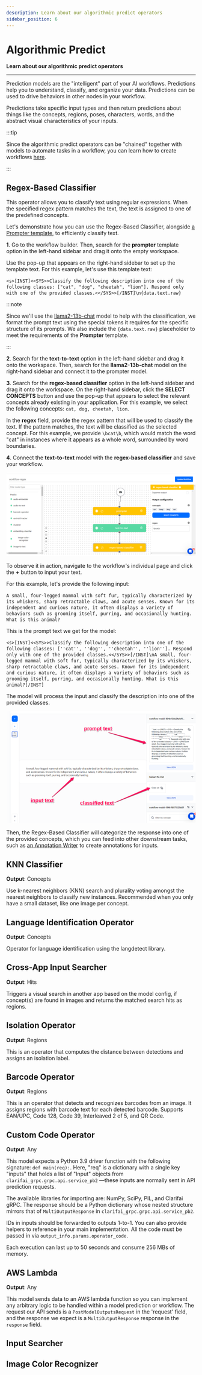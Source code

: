 ```yaml
---
description: Learn about our algorithmic predict operators
sidebar_position: 6
---
```


# Algorithmic Predict

**Learn about our algorithmic predict operators**
<hr />

Prediction models are the "intelligent" part of your AI workflows. Predictions help you to understand, classify, and organize your data. Predictions can be used to drive behaviors in other nodes in your workflow.

Predictions take specific input types and then return predictions about things like the concepts, regions, poses, characters, words, and the abstract visual characteristics of your inputs.

:::tip

Since the algorithmic predict operators can be "chained" together with models to automate tasks in a workflow, you can learn how to create workflows [here](https://docs.clarifai.com/portal-guide/workflows/input-nodes#create-your-workflow). 

:::

## Regex-Based Classifier 

This operator allows you to classify text using regular expressions. When the specified regex pattern matches the text, the text is assigned to one of the predefined concepts. 

Let's demonstrate how you can use the Regex-Based Classifier, alongside [a Prompter template](https://docs.clarifai.com/portal-guide/model/agent-system-operators/transform#prompter), to efficiently classify text. 

**1**. Go to the workflow builder. Then, search for the **prompter** template option in the left-hand sidebar and drag it onto the empty workspace.

 Use the pop-up that appears on the right-hand sidebar to set up the template text. For this example, let's use this template text: 

```text
<s>[INST]<<SYS>>Classify the following description into one of the following classes: ["cat", "dog", "cheetah", "lion"]. Respond only with one of the provided classes.<</SYS>>[/INST]\n{data.text.raw} 
```
     
:::note

Since we'll use the [llama2-13b-chat](https://clarifai.com/meta/Llama-2/models/llama2-13b-chat) model to help with the classification, we format the prompt text using the special tokens it requires for the specific structure of its prompts. We also include the `{data.text.raw}` placeholder to meet the requirements of the **Prompter** template.

:::

**2**. Search for the **text-to-text** option in the left-hand sidebar and drag it onto the workspace. Then, search for the **llama2-13b-chat** model on the right-hand sidebar and connect it to the prompter model. 

**3**. Search for the **regex-based classifier** option in the left-hand sidebar and drag it onto the workspace. On the right-hand sidebar, click the **SELECT CONCEPTS** button and use the pop-up that appears to select the relevant concepts already existing in your application. For this example, we select the following concepts: `cat, dog, cheetah, lion`.

In the **regex** field, provide the regex pattern that will be used to classify the text. If the pattern matches, the text will be classified as the selected concept. For this example, we provide `\bcat\b`, which would match the word "cat" in instances where it appears as a whole word, surrounded by word boundaries.

**4**. Connect the **text-to-text** model with the **regex-based classifier** and save your workflow. 

![](/img/others/regex_1.png)

To observe it in action, navigate to the workflow's individual page and click the **+** button to input your text. 

For this example, let's provide the following input: 

```text
A small, four-legged mammal with soft fur, typically characterized by its whiskers, sharp retractable claws, and acute senses. Known for its independent and curious nature, it often displays a variety of behaviors such as grooming itself, purring, and occasionally hunting. What is this animal?
```

This is the prompt text we get for the model:

```text
<s>[INST]<<SYS>>Classify the following description into one of the following classes: [''cat'', ''dog'', ''cheetah'', ''lion'']. Respond only with one of the provided classes.<</SYS>>[/INST]\nA small, four-legged mammal with soft fur, typically characterized by its whiskers, sharp retractable claws, and acute senses. Known for its independent and curious nature, it often displays a variety of behaviors such as grooming itself, purring, and occasionally hunting. What is this animal?[/INST]
```

The model will process the input and classify the description into one of the provided classes. 

![](/img/others/regex_2.png)

Then, the Regex-Based Classifier will categorize the response into one of the provided concepts, which you can feed into other downstream tasks, such as [an Annotation Writer](http://localhost:3000/portal-guide/model/agent-system-operators/push#annotation-writer) to create annotations for inputs.

## KNN Classifier

**Output**: Concepts

Use k-nearest neighbors (KNN) search and plurality voting amongst the nearest neighbors to classify new instances. Recommended when you only have a small dataset, like one image per concept. 

## Language Identification Operator

**Output**: Concepts

Operator for language identification using the langdetect library.

## Cross-App Input Searcher

**Output**: Hits

Triggers a visual search in another app based on the model config, if concept(s) are found in images and returns the matched search hits as regions.



## Isolation Operator

**Output**: Regions

This is an operator that computes the distance between detections and assigns an isolation label.

## Barcode Operator

**Output**: Regions

This is an operator that detects and recognizes barcodes from an image. It assigns regions with barcode text for each detected barcode. Supports EAN/UPC, Code 128, Code 39, Interleaved 2 of 5, and QR Code.

## Custom Code Operator 

**Output**: Any

This model expects a Python 3.9 driver function with the following signature: `def main(req):`. Here, "req" is a dictionary with a single key "inputs" that holds a list of "Input" objects from `clarifai_grpc.grpc.api.service_pb2` —these inputs are normally sent in API prediction requests. 

The available libraries for importing are: NumPy, SciPy, PIL, and Clarifai gRPC. The response should be a Python dictionary whose nested structure mirrors that of `MultiOutputResponse` in `clarifai_grpc.grpc.api.service_pb2`. 

IDs in inputs should be forwarded to outputs 1-to-1. You can also provide helpers to reference in your main implementation. All the code must be passed in via `output_info.params.operator_code`. 

Each execution can last up to 50 seconds and consume 256 MBs of memory.

## AWS Lambda

**Output**: Any

This model sends data to an AWS lambda function so you can implement any arbitrary logic to be handled within a model prediction or workflow. 
The request our API sends is a `PostModelOutputsRequest` in the 'request' field, and the response we expect is a `MultiOutputResponse` response in the `response` field. 

## Input Searcher

## Image Color Recognizer